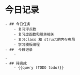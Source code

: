 # 今日记录
	- ## 今日任务
		- 复习浮点数
		- 复习虚函数和继承相关
		- 复习class 和 struct的内存布局
		- 学习模板编程
	- ##  今日记录
		-
	-
	- ## 待完成
		- {{query (TODO todo)}}